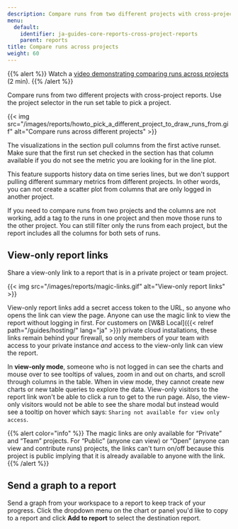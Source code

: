 ```yaml
---
description: Compare runs from two different projects with cross-project reports.
menu:
  default:
    identifier: ja-guides-core-reports-cross-project-reports
    parent: reports
title: Compare runs across projects
weight: 60
---
```


{{% alert %}}
Watch a [video demonstrating comparing runs across projects](https://www.youtube.com/watch?v=uD4if_nGrs4) (2 min).
{{% /alert %}}


Compare runs from two different projects with cross-project reports. Use the project selector in the run set table to pick a project.

{{< img src="/images/reports/howto_pick_a_different_project_to_draw_runs_from.gif" alt="Compare runs across different projects" >}}

The visualizations in the section pull columns from the first active runset. Make sure that the first run set checked in the section has that column available if you do not see the metric you are looking for in the line plot.

This feature supports history data on time series lines, but we don't support pulling different summary metrics from different projects. In other words, you can not create a scatter plot from columns that are only logged in another project.

If you need to compare runs from two projects and the columns are not working, add a tag to the runs in one project and then move those runs to the other project. You can still filter only the runs from each project, but the report includes all the columns for both sets of runs.

## View-only report links

Share a view-only link to a report that is in a private project or team project.

{{< img src="/images/reports/magic-links.gif" alt="View-only report links" >}}

View-only report links add a secret access token to the URL, so anyone who opens the link can view the page. Anyone can use the magic link to view the report without logging in first. For customers on [W&B Local]({{< relref path="/guides/hosting/" lang="ja" >}}) private cloud installations, these links remain behind your firewall, so only members of your team with access to your private instance _and_ access to the view-only link can view the report.

In **view-only mode**, someone who is not logged in can see the charts and mouse over to see tooltips of values, zoom in and out on charts, and scroll through columns in the table. When in view mode, they cannot create new charts or new table queries to explore the data. View-only visitors to the report link won't be able to click a run to get to the run page. Also, the view-only visitors would not be able to see the share modal but instead would see a tooltip on hover which says: `Sharing not available for view only access`.

{{% alert color="info" %}}
The magic links are only available for “Private” and “Team” projects. For “Public” (anyone can view) or “Open” (anyone can view and contribute runs) projects, the links can't turn on/off because this project is public implying that it is already available to anyone with the link.
{{% /alert %}}

## Send a graph to a report

Send a graph from your workspace to a report to keep track of your progress. Click the dropdown menu on the chart or panel you'd like to copy to a report and click **Add to report** to select the destination report.